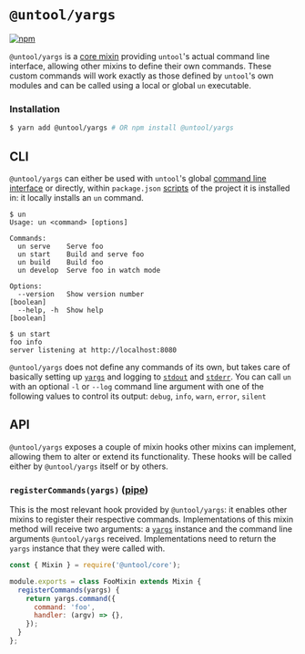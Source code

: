 # `@untool/yargs`

[![npm](https://img.shields.io/npm/v/@untool%2Fyargs.svg)](https://www.npmjs.com/package/@untool%2Fyargs)

`@untool/yargs` is a [core mixin](https://github.com/untool/untool/blob/master/packages/core/README.md#mixins) providing `untool`'s actual command line interface, allowing other mixins to define their own commands. These custom commands will work exactly as those defined by `untool`'s own modules and can be called using a local or global `un` executable.

### Installation

```bash
$ yarn add @untool/yargs # OR npm install @untool/yargs
```

## CLI

`@untool/yargs` can either be used with `untool`'s global [command line interface](https://github.com/untool/untool/blob/master/packages/cli/README.md) or directly, within `package.json` [scripts](https://docs.npmjs.com/cli/run-script) of the project it is installed in: it locally installs an `un` command.

```text
$ un
Usage: un <command> [options]

Commands:
  un serve    Serve foo
  un start    Build and serve foo
  un build    Build foo
  un develop  Serve foo in watch mode

Options:
  --version   Show version number                                     [boolean]
  --help, -h  Show help                                               [boolean]

$ un start
foo info
server listening at http://localhost:8080
```

`@untool/yargs` does not define any commands of its own, but takes care of basically setting up [`yargs`](http://yargs.js.org) and logging to [`stdout`](<https://en.wikipedia.org/wiki/Standard_streams#Standard_output_(stdout)>) and [`stderr`](<https://en.wikipedia.org/wiki/Standard_streams#Standard_error_(stderr)>). You can call `un` with an optional `-l` or `--log` command line argument with one of the following values to control its output: `debug`, `info`, `warn`, `error`, `silent`

## API

`@untool/yargs` exposes a couple of mixin hooks other mixins can implement, allowing them to alter or extend its functionality. These hooks will be called either by `@untool/yargs` itself or by others.

### `registerCommands(yargs)` ([pipe](https://github.com/untool/mixinable/blob/master/README.md#definepipe))

This is the most relevant hook provided by `@untool/yargs`: it enables other mixins to register their respective commands. Implementations of this mixin method will receive two arguments: a [`yargs`](http://yargs.js.org) instance and the command line arguments `@untool/yargs` received. Implementations need to return the `yargs` instance that they were called with.

```javascript
const { Mixin } = require('@untool/core');

module.exports = class FooMixin extends Mixin {
  registerCommands(yargs) {
    return yargs.command({
      command: 'foo',
      handler: (argv) => {},
    });
  }
};
```
